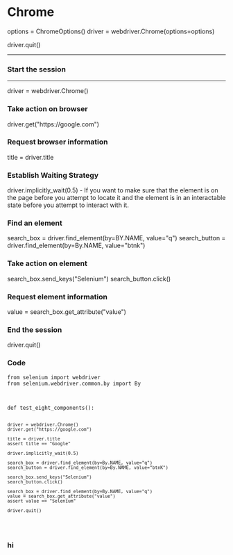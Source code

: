 
<h1>Chrome</h1>
  options = ChromeOptions()
  driver = webdriver.Chrome(options=options)
  
  driver.quit()
  
- - - 
  

<h3>Start the session</h3><hr/>
 driver = webdriver.Chrome()
 
<h3>Take action on browser</h3>
 driver.get("https://google.com")
  
<h3>Request browser information</h3>
 title = driver.title
 
<h3>Establish Waiting Strategy</h3>
 driver.implicitly_wait(0.5)
 - If you want to make sure that the element is on the page before you attempt to locate it and the element is in an interactable state before you attempt to interact with it.

<h3>Find an element</h3>
search_box = driver.find_element(by=BY.NAME, value="q")
search_button = driver.find_element(by=By.NAME, value="btnk")

<h3>Take action on element</h3>
search_box.send_keys("Selenium")
search_button.click()

<h3>Request element information</h3>
value = search_box.get_attribute("value")

<h3>End the session</h3>
driver.quit()





<h3>Code</h3>
<pre><code>from selenium import webdriver
from selenium.webdriver.common.by import By
<br><br>
def test_eight_components():

    driver = webdriver.Chrome()
    driver.get("https://google.com")

    title = driver.title
    assert title == "Google"

    driver.implicitly_wait(0.5)

    search_box = driver.find_element(by=By.NAME, value="q")
    search_button = driver.find_element(by=By.NAME, value="btnK")

    search_box.send_keys("Selenium")
    search_button.click()

    search_box = driver.find_element(by=By.NAME, value="q")
    value = search_box.get_attribute("value")
    assert value == "Selenium"

    driver.quit()
</code>
</pre>
<h3>hi</h3>

